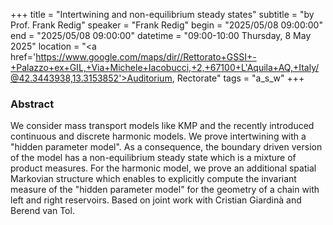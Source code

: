 +++
title = "Intertwining and non-equilibrium steady states"
subtitle = "by Prof. Frank Redig"
speaker = "Frank Redig"
begin = "2025/05/08  09:00:00"
end = "2025/05/08  09:00:00"
datetime = "09:00-10:00 Thursday, 8 May 2025"
location = "<a href='https://www.google.com/maps/dir//Rettorato+GSSI+-+Palazzo+ex+GIL,+Via+Michele+Iacobucci,+2,+67100+L'Aquila+AQ,+Italy/@42.3443938,13.3153852'>Auditorium, Rectorate</a>"
tags = "a_s_w"
+++

### Abstract
We consider mass transport models like KMP and the recently introduced continuous and discrete harmonic models. We prove intertwining with a "hidden parameter model". As a consequence, the boundary driven version of the model has a non-equilibrium steady state which is a mixture of product measures. For the harmonic model, we prove an additional spatial Markovian structure which enables to explicitly compute the invariant measure of the "hidden parameter model" for the geometry of a chain with left and right reservoirs. Based on joint work with Cristian Giardinà and Berend van Tol.
